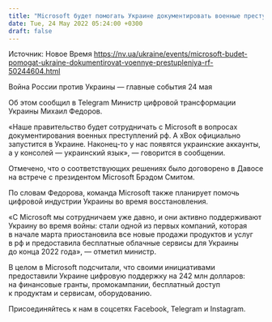 ```yaml
---
title: "Microsoft будет помогать Украине документировать военные преступления РФ"
date: Tue, 24 May 2022 05:24:00 +0300
draft: false
---
```

Источник: Новое Время https://nv.ua/ukraine/events/microsoft-budet-pomogat-ukraine-dokumentirovat-voennye-prestupleniya-rf-50244604.html


Война России против Украины — главные события 24 мая

Об этом сообщил в Telegram Министр цифровой трансформации Украины Михаил Федоров.

«Наше правительство будет сотрудничать с Microsoft в вопросах документирования военных преступлений рф. А xBox официально запустится в Украине. Наконец-то у нас появятся украинские аккаунты, а у консолей — украинский язык», — говорится в сообщении.

Отмечено, что о соответствующих решениях было договорено в Давосе на встрече с президентом Microsoft Брэдом Смитом.

По словам Федорова, команда Microsoft также планирует помочь цифровой индустрии Украины во время восстановления.

«C Microsoft мы сотрудничаем уже давно, и они активно поддерживают Украину во время войны: стали одной из первых компаний, которая в начале марта приостановила все новые продажи продуктов и услуг в рф и предоставила бесплатные облачные сервисы для Украины до конца 2022 года», — отметил министр.

 В целом в Microsoft подсчитали, что своими инициативами предоставили Украине цифровую поддержку на 242 млн долларов: на финансовые гранты, промокампании, бесплатный доступ к продуктам и сервисам, оборудованию.

Присоединяйтесь к нам в соцсетях Facebook, Telegram и Instagram.
